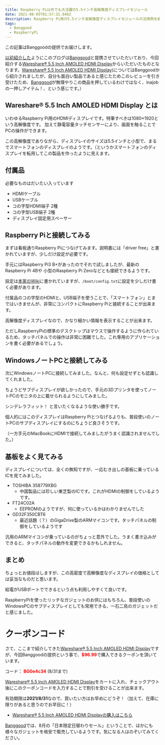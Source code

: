 ```yaml
---
title: Raspberry Pi以外でも大活躍の5.5インチ高解像度ディスプレイモジュール
date: 2021-08-05T01:57:31.646Z
description: Raspberry Pi用の5.5インチ高解像度ディスプレイモジュールの活用例を紹介します。
tags:
  - Banggood
  - RaspberryPi
---
```

この記事はBanggoodの提供でお届けします。

[以前紹介した](../../post/中国ecサイトbanggood/)ようにこのブログは[Banggood](https://jp.banggood.com/?p=0M092355466124202012)と提携させていただいており、今回紹介する[Wareshare® 5.5 Inch AMOLED HDMI Display](https://www.banggood.com/Wareshare-5_5-Inch-AMOLED-HDMI-Display-Capacitive-Touch-Screen-with-Tempered-Glass-Support-for-NVIDIA-Jetson-Nano-Raspberry-Pi-p-1526354.html?p=0M092355466124202012)からいただいたものとなります。[Wareshare® 5.5 Inch AMOLED HDMI Display](https://www.banggood.com/Wareshare-5_5-Inch-AMOLED-HDMI-Display-Capacitive-Touch-Screen-with-Tempered-Glass-Support-for-NVIDIA-Jetson-Nano-Raspberry-Pi-p-1526354.html?p=0M092355466124202012))についてはBanggoodから紹介されましたが、自分も面白い製品であると感じたためこのレビューを引き受けたため、[Banggood](https://jp.banggood.com/?p=0M092355466124202012)が無理やりこの商品を押しているわけではなく、inajobの一押しアイテム！、という感じです。）

## Wareshare® 5.5 Inch AMOLED HDMI Display とは

いわゆるRaspberry Pi用のHDMIディスプレイです。特筆すべきは1080×1920という高解像度です。
加えて静電容量タッチセンサーにより、画面を触ることでPCの操作ができます。

この高解像度でありながら、ディスプレイのサイズは5.5インチと小型で、まるでスマートフォンのディスプレイのようです。（というかスマートフォンのディスプレイを転用してこの製品を作ったように見えます。

## 付属品

必要なものはだいたい入っています

- HDMIケーブル
- USBケーブル
- コの字型HDMI端子 2種
- コの字型USB端子 2種
- ディスプレイ固定用スペーサー

## Raspberry Piと接続してみる

まずは看板通りRaspberry Piにつなげてみます。説明書には「driver free」と書かれていますが、少しだけ設定が必要です。

手元にはRaspberry Pi3 B+があったのでそれで試しましたが、最新のRaspberry Pi 4Bや 小型のRaspberry Pi Zeroなどとも接続できるようです。

設定は[本家のWiki](https://www.waveshare.com/wiki/5.5inch_HDMI_AMOLED)に書かれていますが、`/boot/config.txt`に設定を少しだけ書く必要があります。

付属品のコの字型のHDMIと、USB端子を使うことで、「スマートフォン」とまではいきませんが、非常にコンパクトにRaspberry Piと接続することが出来ます。

高解像度ディスプレイなので、かなり細かい情報を表示することが出来ます。

ただしRaspberryPiの標準のデスクトップはマウスで操作するように作られているため、タッチパネルでの操作は非常に困難でした。これ専用のアプリケーションを書く必要があるでしょう。

## WindowsノートPCと接続してみる

次にWindowsノートPCに接続してみました。なんと、何も設定せずとも認識してくれました。

ちょうどサブディスプレイが欲しかったので、手元の3Dプリンタを使ってノートPCのモニタの上に載せられるようにしてみました。

シンデレラフィット！ と言いたくなるような使い勝手です。

個人的にはこのディスプレイはRaspberry Piとつなげるよりも、普段使いのノートPCのサブディスプレイにするのにちょうど良さそうです。

（一方手元のMacBookにHDMIで接続してみましたがうまく認識されませんでした。）

## 基板をよく見てみる

ディスプレイについては、全くの無知ですが、一応むき出しの基板に乗っているICを見てみました。

- TOSHIBA 358779XBG
  - 中国製品には珍しい東芝製のICです。これがHDMIの制御をしているようです。
- FT24C02A
  - EEPROMのようですが、何に使っているかはわかりませんでした
- GD32F350CBT6
  - 最近話題（？）のGigaDrive製のARMマイコンです。タッチパネルの制御をしているようです

汎用のARMマイコンが乗っているのがちょっと意外でした。うまく書き込みができると、タッチパネルの動作を変更できるかもしれません。

## まとめ

ちょっとお値段はしますが、この高密度で高解像度なディスプレイの価格としては妥当なものだと思います。

給電がUSBポートでできるという点も利用しやすくて良いです。

RaspberryPiを使ったリッチなガジェットのお供にはもちろん、普段使いのWindowsPCのサブディスプレイとしても常用できる、一石二鳥のガジェットだと感じました。

# クーポンコード

さて、ここまで紹介してきた[Wareshare® 5.5 Inch AMOLED HDMI Display](https://www.banggood.com/Wareshare-5_5-Inch-AMOLED-HDMI-Display-Capacitive-Touch-Screen-with-Tempered-Glass-Support-for-NVIDIA-Jetson-Nano-Raspberry-Pi-p-1526354.html?p=0M092355466124202012)ですが、今回Banggoodの提供という事で、<span style="color:red">**$96.99**</span>で購入できるクーポンを頂いています。

コード：
<span style="color:red">**BG0e4c34**</span> (8/31まで)

[Wareshare® 5.5 Inch AMOLED HDMI Display](https://www.banggood.com/Wareshare-5_5-Inch-AMOLED-HDMI-Display-Capacitive-Touch-Screen-with-Tempered-Glass-Support-for-NVIDIA-Jetson-Nano-Raspberry-Pi-p-1526354.html?p=0M092355466124202012)をカートに入れ、チェックアウト後にこのクーポンコードを入力することで割引を受けることが出来ます。

有効期限は**2021/8/31**なので、買いたい方はお早めにどうぞ！（加えて、在庫に限りがあると思うのでお早目に！）

* [Wareshare® 5.5 Inch AMOLED HDMI Displayの購入はこちら](https://www.banggood.com/Wareshare-5_5-Inch-AMOLED-HDMI-Display-Capacitive-Touch-Screen-with-Tempered-Glass-Support-for-NVIDIA-Jetson-Nano-Raspberry-Pi-p-1526354.html?p=0M092355466124202012)

[Banggood](https://www.banggood.com/marketing-jpcoupon/tid-8783.html?utmid=17856&p=0M092355466124202012)では、8月の「日本限定日替わりセール」ということで、ほかにも様々なガジェットを格安で販売しているようです。気になる人はのぞいてみてください。



